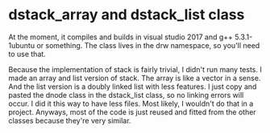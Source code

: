 # dstack_array and dstack_list class

At the moment, it compiles and builds in visual studio 2017 and g++ 5.3.1-1ubuntu or something. 
The class lives in the drw namespace, so you'll need to use that.


Because the implementation of stack is fairly trivial, I didn't run many tests.
I made an array and list version of stack. The array is like a vector in a sense.
And the list version is a doubly linked list with less features.
I just copy and pasted the dnode class in the dstack_list class, so no linking errors will occur.
I did it this way to have less files. Most likely, I wouldn't do that in a project.
Anyways, most of the code is just reused and fitted from the other classes because they're very similar. 